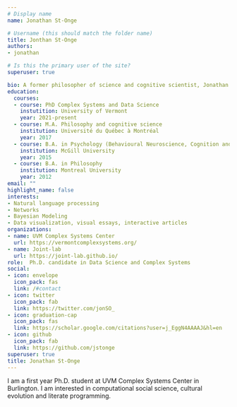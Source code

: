 ```yaml
---
# Display name
name: Jonathan St-Onge

# Username (this should match the folder name)
title: Jonthan St-Onge
authors:
- jonathan

# Is this the primary user of the site?
superuser: true

bio: A former philosopher of science and cognitive scientist, Jonathan St-Onge now purses his interest in computational social science.
education:
  courses:
  - course: PhD Complex Systems and Data Science
    instutition: University of Vermont
    year: 2021-present
  - course: M.A. Philosophy and cognitive science
    institution: Université du Québec à Montréal
    year: 2017
  - course: B.A. in Psychology (Behavioural Neuroscience, Cognition and Quantitive Methods)
    institution: McGill University
    year: 2015
  - course: B.A. in Philosophy
    institution: Montreal University
    year: 2012
email: ""
highlight_name: false
interests:
- Natural language processing
- Networks
- Bayesian Modeling
- Data visualization, visual essays, interactive articles
organizations:
- name: UVM Complex Systems Center
  url: https://vermontcomplexsystems.org/
- name: Joint-lab
  url: https://joint-lab.github.io/
role:  Ph.D. candidate in Data Science and Complex Systems 
social:
- icon: envelope
  icon_pack: fas
  link: /#contact
- icon: twitter
  icon_pack: fab
  link: https://twitter.com/jonSO_
- icon: graduation-cap
  icon_pack: fas
  link: https://scholar.google.com/citations?user=j_EggN4AAAAJ&hl=en
- icon: github
  icon_pack: fab
  link: https://github.com/jstonge
superuser: true
title: Jonathan St-Onge
---
```


I am a first year Ph.D. student at UVM Complex Systems Center in Burlington. I am interested in computational social science, cultural evolution and literate programming. 